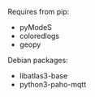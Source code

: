 Requires from pip:
* pyModeS
* coloredlogs
* geopy

Debian packages:
* libatlas3-base
* python3-paho-mqtt
